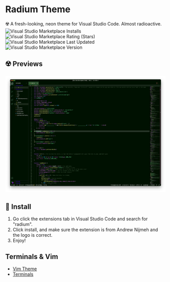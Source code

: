 # Radium Theme 
☢️ A fresh-looking, neon theme for Visual Studio Code. Almost radioactive.
![Visual Studio Marketplace Installs](https://img.shields.io/visual-studio-marketplace/i/AndrewNijmeh.radium)
![Visual Studio Marketplace Rating (Stars)](https://img.shields.io/visual-studio-marketplace/r/AndrewNijmeh.radium)
![Visual Studio Marketplace Last Updated](https://img.shields.io/visual-studio-marketplace/last-updated/AndrewNijmeh.radium)
![Visual Studio Marketplace Version](https://img.shields.io/visual-studio-marketplace/v/AndrewNijmeh.radium)


## ☢️ Previews
![example](./assets/example.png)

## 🚀 Install
1. Go click the extensions tab in Visual Studio Code and search for "radium".
2. Click install, and make sure the extension is from Andrew Nijmeh and the logo is correct.
3. Enjoy!

## Terminals & Vim

- [Vim Theme](https://github.com/radium-theme/vim)
- [Terminals](https://github.com/radium-theme/terminals)
